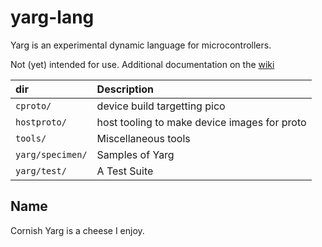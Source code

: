# yarg-lang

Yarg is an experimental dynamic language for microcontrollers.

Not (yet) intended for use. Additional documentation on the [wiki][wiki]

[wiki]: https://github.com/jhmcaleely/proto-lang/wiki

| dir | Description |
| :--- | :--- |
| `cproto/` | device build targetting pico |
| `hostproto/` | host tooling to make device images for proto |
| `tools/` | Miscellaneous tools |
| `yarg/specimen/` | Samples of Yarg |
| `yarg/test/` | A Test Suite |

## Name

Cornish Yarg is a cheese I enjoy.